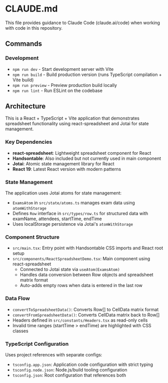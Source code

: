 # CLAUDE.md

This file provides guidance to Claude Code (claude.ai/code) when working with code in this repository.

## Commands

### Development
- `npm run dev` - Start development server with Vite
- `npm run build` - Build production version (runs TypeScript compilation + Vite build)
- `npm run preview` - Preview production build locally
- `npm run lint` - Run ESLint on the codebase

## Architecture

This is a React + TypeScript + Vite application that demonstrates spreadsheet functionality using react-spreadsheet and Jotai for state management.

### Key Dependencies
- **react-spreadsheet**: Lightweight spreadsheet component for React
- **Handsontable**: Also included but not currently used in main component
- **Jotai**: Atomic state management library for React
- **React 19**: Latest React version with modern patterns

### State Management
The application uses Jotai atoms for state management:
- `ExamsAtom` in `src/state/atoms.ts` manages exam data using `atomWithStorage`
- Defines `Row` interface in `src/types/row.ts` for structured data with examName, attendees, startTime, endTime
- Uses localStorage persistence via Jotai's `atomWithStorage`

### Component Structure
- `src/main.tsx`: Entry point with Handsontable CSS imports and React root setup
- `src/components/ReactSpreadsheetDemo.tsx`: Main component using react-spreadsheet
  - Connected to Jotai state via `useAtom(ExamsAtom)`
  - Handles data conversion between Row objects and spreadsheet matrix format
  - Auto-adds empty rows when data is entered in the last row

### Data Flow
- `convertToSpreadsheetData()`: Converts Row[] to CellData matrix format
- `convertFromSpreadsheetData()`: Converts CellData matrix back to Row[]
- Headers defined in `src/constants/Headers.tsx` as read-only cells
- Invalid time ranges (startTime > endTime) are highlighted with CSS classes

### TypeScript Configuration
Uses project references with separate configs:
- `tsconfig.app.json`: Application code configuration with strict typing
- `tsconfig.node.json`: Node.js/build tooling configuration
- `tsconfig.json`: Root configuration that references both